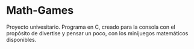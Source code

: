 # Math-Games
Proyecto univesitario. Programa en C, creado para la consola con el propósito de divertise y pensar un poco, con los minijuegos matemáticos disponibles.
